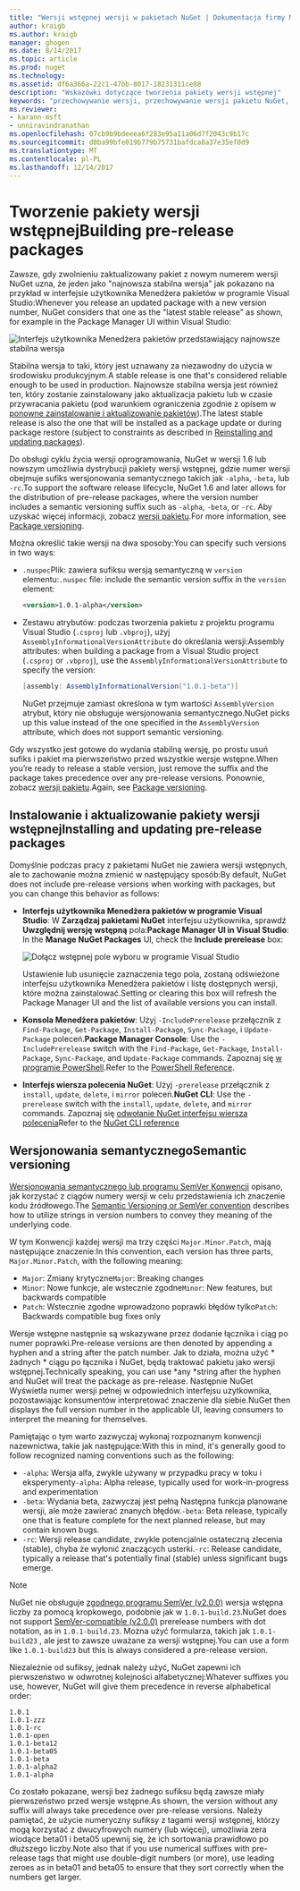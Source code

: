 ```yaml
---
title: "Wersji wstępnej wersji w pakietach NuGet | Dokumentacja firmy Microsoft"
author: kraigb
ms.author: kraigb
manager: ghogen
ms.date: 8/14/2017
ms.topic: article
ms.prod: nuget
ms.technology: 
ms.assetid: df6a366a-22c1-47bb-8017-18231311ce88
description: "Wskazówki dotyczące tworzenia pakiety wersji wstępnej"
keywords: "przechowywanie wersji, przechowywanie wersji pakietu NuGet, wersje wstępne NuGet, wstępnej pakietów NuGet, wersje pakietu w wersji zapoznawczej, wersji RC pakietów, wersje pakietu w wersji Beta, wersjonowania semantycznego NuGet"
ms.reviewer:
- karann-msft
- unniravindranathan
ms.openlocfilehash: 07cb9b9bdeeea6f283e95a11a06d7f2043c9b17c
ms.sourcegitcommit: d0ba99bfe019b779b75731bafdca8a37e35ef0d9
ms.translationtype: MT
ms.contentlocale: pl-PL
ms.lasthandoff: 12/14/2017
---
```

# <a name="building-pre-release-packages"></a><span data-ttu-id="74d46-104">Tworzenie pakiety wersji wstępnej</span><span class="sxs-lookup"><span data-stu-id="74d46-104">Building pre-release packages</span></span>

<span data-ttu-id="74d46-105">Zawsze, gdy zwolnieniu zaktualizowany pakiet z nowym numerem wersji NuGet uzna, że jeden jako "najnowsza stabilna wersja" jak pokazano na przykład w interfejsie użytkownika Menedżera pakietów w programie Visual Studio:</span><span class="sxs-lookup"><span data-stu-id="74d46-105">Whenever you release an updated package with a new version number, NuGet considers that one as the "latest stable release" as shown, for example in the Package Manager UI within Visual Studio:</span></span>

![Interfejs użytkownika Menedżera pakietów przedstawiający najnowsze stabilna wersja](media/Prerelease_01-LatestStable.png)

<span data-ttu-id="74d46-107">Stabilna wersja to taki, który jest uznawany za niezawodny do użycia w środowisku produkcyjnym.</span><span class="sxs-lookup"><span data-stu-id="74d46-107">A stable release is one that's considered reliable enough to be used in production.</span></span> <span data-ttu-id="74d46-108">Najnowsze stabilna wersja jest również ten, który zostanie zainstalowany jako aktualizacja pakietu lub w czasie przywracania pakietu (pod warunkiem ograniczenia zgodnie z opisem w [ponowne zainstalowanie i aktualizowanie pakietów](../consume-packages/reinstalling-and-updating-packages.md)).</span><span class="sxs-lookup"><span data-stu-id="74d46-108">The latest stable release is also the one that will be installed as a package update or during package restore (subject to constraints as described in [Reinstalling and updating packages](../consume-packages/reinstalling-and-updating-packages.md)).</span></span>

<span data-ttu-id="74d46-109">Do obsługi cyklu życia wersji oprogramowania, NuGet w wersji 1.6 lub nowszym umożliwia dystrybucji pakiety wersji wstępnej, gdzie numer wersji obejmuje sufiks wersjonowania semantycznego takich jak `-alpha`, `-beta`, lub `-rc`.</span><span class="sxs-lookup"><span data-stu-id="74d46-109">To support the software release lifecycle, NuGet 1.6 and later allows for the distribution of pre-release packages, where the version number includes a semantic versioning suffix such as `-alpha`, `-beta`, or `-rc`.</span></span> <span data-ttu-id="74d46-110">Aby uzyskać więcej informacji, zobacz [wersji pakietu](../reference/package-versioning.md#pre-release-versions).</span><span class="sxs-lookup"><span data-stu-id="74d46-110">For more information, see [Package versioning](../reference/package-versioning.md#pre-release-versions).</span></span>

<span data-ttu-id="74d46-111">Można określić takie wersji na dwa sposoby:</span><span class="sxs-lookup"><span data-stu-id="74d46-111">You can specify such versions in two ways:</span></span>

- <span data-ttu-id="74d46-112">`.nuspec`Plik: zawiera sufiksu wersją semantyczną w `version` elementu:</span><span class="sxs-lookup"><span data-stu-id="74d46-112">`.nuspec` file: include the semantic version suffix in the `version` element:</span></span>

    ```xml
    <version>1.0.1-alpha</version>
    ```

- <span data-ttu-id="74d46-113">Zestawu atrybutów: podczas tworzenia pakietu z projektu programu Visual Studio (`.csproj` lub `.vbproj`), użyj `AssemblyInformationalVersionAttribute` do określania wersji:</span><span class="sxs-lookup"><span data-stu-id="74d46-113">Assembly attributes: when building a package from a Visual Studio project (`.csproj` or `.vbproj`), use the `AssemblyInformationalVersionAttribute` to specify the version:</span></span>

    ```cs
    [assembly: AssemblyInformationalVersion("1.0.1-beta")]
    ```

    <span data-ttu-id="74d46-114">NuGet przejmuje zamiast określona w tym wartości `AssemblyVersion` atrybut, który nie obsługuje wersjonowania semantycznego.</span><span class="sxs-lookup"><span data-stu-id="74d46-114">NuGet picks up this value instead of the one specified in the `AssemblyVersion` attribute, which does not support semantic versioning.</span></span>

<span data-ttu-id="74d46-115">Gdy wszystko jest gotowe do wydania stabilną wersję, po prostu usuń sufiks i pakiet ma pierwszeństwo przed wszystkie wersje wstępne.</span><span class="sxs-lookup"><span data-stu-id="74d46-115">When you’re ready to release a stable version, just remove the suffix and the package takes precedence over any pre-release versions.</span></span> <span data-ttu-id="74d46-116">Ponownie, zobacz [wersji pakietu](../reference/package-versioning.md#pre-release-versions).</span><span class="sxs-lookup"><span data-stu-id="74d46-116">Again, see [Package versioning](../reference/package-versioning.md#pre-release-versions).</span></span>


## <a name="installing-and-updating-pre-release-packages"></a><span data-ttu-id="74d46-117">Instalowanie i aktualizowanie pakiety wersji wstępnej</span><span class="sxs-lookup"><span data-stu-id="74d46-117">Installing and updating pre-release packages</span></span>

<span data-ttu-id="74d46-118">Domyślnie podczas pracy z pakietami NuGet nie zawiera wersji wstępnych, ale to zachowanie można zmienić w następujący sposób:</span><span class="sxs-lookup"><span data-stu-id="74d46-118">By default, NuGet does not include pre-release versions when working with packages, but you can change this behavior as follows:</span></span>

- <span data-ttu-id="74d46-119">**Interfejs użytkownika Menedżera pakietów w programie Visual Studio**: W **Zarządzaj pakietami NuGet** interfejsu użytkownika, sprawdź **Uwzględnij wersję wstępną** pola:</span><span class="sxs-lookup"><span data-stu-id="74d46-119">**Package Manager UI in Visual Studio**: In the **Manage NuGet Packages** UI, check the **Include prerelease** box:</span></span>

    ![Dołącz wstępnej pole wyboru w programie Visual Studio](media/Prerelease_02-CheckPrerelease.png)

    <span data-ttu-id="74d46-121">Ustawienie lub usunięcie zaznaczenia tego pola, zostaną odświeżone interfejsu użytkownika Menedżera pakietów i listę dostępnych wersji, które można zainstalować.</span><span class="sxs-lookup"><span data-stu-id="74d46-121">Setting or clearing this box will refresh the Package Manager UI and the list of available versions you can install.</span></span>

- <span data-ttu-id="74d46-122">**Konsola Menedżera pakietów**: Użyj `-IncludePrerelease` przełącznik z `Find-Package`, `Get-Package`, `Install-Package`, `Sync-Package`, i `Update-Package` poleceń.</span><span class="sxs-lookup"><span data-stu-id="74d46-122">**Package Manager Console**: Use the `-IncludePrerelease` switch with the `Find-Package`, `Get-Package`, `Install-Package`, `Sync-Package`, and `Update-Package` commands.</span></span> <span data-ttu-id="74d46-123">Zapoznaj się [w programie PowerShell](../tools/powershell-reference.md).</span><span class="sxs-lookup"><span data-stu-id="74d46-123">Refer to the [PowerShell Reference](../tools/powershell-reference.md).</span></span>

- <span data-ttu-id="74d46-124">**Interfejs wiersza polecenia NuGet**: Użyj `-prerelease` przełącznik z `install`, `update`, `delete`, i `mirror` poleceń.</span><span class="sxs-lookup"><span data-stu-id="74d46-124">**NuGet CLI**: Use the `-prerelease` switch with the `install`, `update`, `delete`, and `mirror` commands.</span></span> <span data-ttu-id="74d46-125">Zapoznaj się [odwołanie NuGet interfejsu wiersza polecenia](../tools/nuget-exe-cli-reference.md)</span><span class="sxs-lookup"><span data-stu-id="74d46-125">Refer to the [NuGet CLI reference](../tools/nuget-exe-cli-reference.md)</span></span>


## <a name="semantic-versioning"></a><span data-ttu-id="74d46-126">Wersjonowania semantycznego</span><span class="sxs-lookup"><span data-stu-id="74d46-126">Semantic versioning</span></span>

<span data-ttu-id="74d46-127">[Wersjonowania semantycznego lub programu SemVer Konwencji](http://semver.org/spec/v1.0.0.html) opisano, jak korzystać z ciągów numery wersji w celu przedstawienia ich znaczenie kodu źródłowego.</span><span class="sxs-lookup"><span data-stu-id="74d46-127">The [Semantic Versioning or SemVer convention](http://semver.org/spec/v1.0.0.html) describes how to utilize strings in version numbers to convey they meaning of the underlying code.</span></span>

<span data-ttu-id="74d46-128">W tym Konwencji każdej wersji ma trzy części `Major.Minor.Patch`, mają następujące znaczenie:</span><span class="sxs-lookup"><span data-stu-id="74d46-128">In this convention, each version has three parts, `Major.Minor.Patch`, with the following meaning:</span></span>

- <span data-ttu-id="74d46-129">`Major`: Zmiany krytyczne</span><span class="sxs-lookup"><span data-stu-id="74d46-129">`Major`: Breaking changes</span></span>
- <span data-ttu-id="74d46-130">`Minor`: Nowe funkcje, ale wstecznie zgodne</span><span class="sxs-lookup"><span data-stu-id="74d46-130">`Minor`: New features, but backwards compatible</span></span>
- <span data-ttu-id="74d46-131">`Patch`: Wstecznie zgodne wprowadzono poprawki błędów tylko</span><span class="sxs-lookup"><span data-stu-id="74d46-131">`Patch`: Backwards compatible bug fixes only</span></span>

<span data-ttu-id="74d46-132">Wersje wstępne następnie są wskazywane przez dodanie łącznika i ciąg po numer poprawki.</span><span class="sxs-lookup"><span data-stu-id="74d46-132">Pre-release versions are then denoted by appending a hyphen and a string after the patch number.</span></span> <span data-ttu-id="74d46-133">Jak to działa, można użyć * żadnych * ciągu po łącznika i NuGet, będą traktować pakietu jako wersji wstępnej.</span><span class="sxs-lookup"><span data-stu-id="74d46-133">Technically speaking, you can use *any *string after the hyphen and NuGet will treat the package as pre-release.</span></span> <span data-ttu-id="74d46-134">Następnie NuGet Wyświetla numer wersji pełnej w odpowiednich interfejsu użytkownika, pozostawiając konsumentów interpretować znaczenie dla siebie.</span><span class="sxs-lookup"><span data-stu-id="74d46-134">NuGet then displays the full version number in the applicable UI, leaving consumers to interpret the meaning for themselves.</span></span>

<span data-ttu-id="74d46-135">Pamiętając o tym warto zazwyczaj wykonaj rozpoznanym konwencji nazewnictwa, takie jak następujące:</span><span class="sxs-lookup"><span data-stu-id="74d46-135">With this in mind, it's generally good to follow recognized naming conventions such as the following:</span></span>

- <span data-ttu-id="74d46-136">`-alpha`: Wersja alfa, zwykle używany w przypadku pracy w toku i eksperymenty</span><span class="sxs-lookup"><span data-stu-id="74d46-136">`-alpha`: Alpha release, typically used for work-in-progress and experimentation</span></span>
- <span data-ttu-id="74d46-137">`-beta`: Wydania beta, zazwyczaj jest pełną Następna funkcja planowane wersji, ale może zawierać znanych błędów.</span><span class="sxs-lookup"><span data-stu-id="74d46-137">`-beta`: Beta release, typically one that is feature complete for the next planned release, but may contain known bugs.</span></span>
- <span data-ttu-id="74d46-138">`-rc`: Wersji release candidate, zwykle potencjalnie ostateczną zlecenia (stable), chyba że wyłonić znaczących usterki.</span><span class="sxs-lookup"><span data-stu-id="74d46-138">`-rc`: Release candidate, typically a release that's potentially final (stable) unless significant bugs emerge.</span></span>

> [!Note]
> <span data-ttu-id="74d46-139">NuGet nie obsługuje [zgodnego programu SemVer (v2.0.0)](http://semver.org/spec/v2.0.0.html) wersja wstępna liczby za pomocą kropkowego, podobnie jak w `1.0.1-build.23`.</span><span class="sxs-lookup"><span data-stu-id="74d46-139">NuGet does not support [SemVer-compatible (v2.0.0)](http://semver.org/spec/v2.0.0.html) prerelease numbers with dot notation, as in `1.0.1-build.23`.</span></span> <span data-ttu-id="74d46-140">Można użyć formularza, takich jak `1.0.1-build23` , ale jest to zawsze uważane za wersji wstępnej.</span><span class="sxs-lookup"><span data-stu-id="74d46-140">You can use a form like `1.0.1-build23` but this is always considered a pre-release version.</span></span>

<span data-ttu-id="74d46-141">Niezależnie od sufiksy, jednak należy użyć, NuGet zapewni ich pierwszeństwo w odwrotnej kolejności alfabetycznej:</span><span class="sxs-lookup"><span data-stu-id="74d46-141">Whatever suffixes you use, however, NuGet will give them precedence in reverse alphabetical order:</span></span>

```
1.0.1
1.0.1-zzz
1.0.1-rc
1.0.1-open
1.0.1-beta12
1.0.1-beta05
1.0.1-beta
1.0.1-alpha2
1.0.1-alpha
```

<span data-ttu-id="74d46-142">Co zostało pokazane, wersji bez żadnego sufiksu będą zawsze miały pierwszeństwo przed wersje wstępne.</span><span class="sxs-lookup"><span data-stu-id="74d46-142">As shown, the version without any suffix will always take precedence over pre-release versions.</span></span> <span data-ttu-id="74d46-143">Należy pamiętać, że użycie numeryczny sufiksy z tagami wersji wstępnej, którzy mogą korzystać z dwucyfrowych numery (lub więcej), umożliwia zera wiodące beta01 i beta05 upewnij się, że ich sortowania prawidłowo po dłuższego liczby.</span><span class="sxs-lookup"><span data-stu-id="74d46-143">Note also that if you use numerical suffixes with pre-release tags that might use double-digit numbers (or more), use leading zeroes as in beta01 and beta05 to ensure that they sort correctly when the numbers get larger.</span></span>
